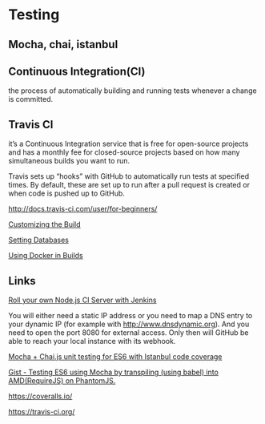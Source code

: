 # Testing

## Mocha, chai, istanbul

## Continuous Integration(CI)

the process of automatically building and running tests whenever a change is committed.

## Travis CI 

 it’s a Continuous Integration service that is free for open-source projects and has a monthly fee for closed-source projects based on how many simultaneous builds you want to run.

 Travis sets up “hooks” with GitHub to automatically run tests at specified times. By default, these are set up to run after a pull request is created or when code is pushed up to GitHub.

http://docs.travis-ci.com/user/for-beginners/

[Customizing the Build](http://docs.travis-ci.com/user/customizing-the-build/)

[Setting Databases](http://docs.travis-ci.com/user/database-setup/)

[Using Docker in Builds](http://docs.travis-ci.com/user/docker/)

## Links 


[Roll your own Node.js CI Server with Jenkins](https://strongloop.com/strongblog/roll-your-own-node-js-ci-server-with-jenkins-part-1/)


You will either need a static IP address or you need to map a DNS entry to your dynamic IP (for example with http://www.dnsdynamic.org). And you need to open the port 8080 for external access. Only then will GitHub be able to reach your local instance with its webhook.



[Mocha + Chai.js unit testing for ES6 with Istanbul code coverage](http://onsen.io/blog/mocha-chaijs-unit-test-coverage-es6/)


[Gist - Testing ES6 using Mocha by transpiling (using babel) into AMD(RequireJS) on PhantomJS.](https://gist.github.com/nmabhinandan/6c63463d9f0987020c6f)

https://coveralls.io/

https://travis-ci.org/
